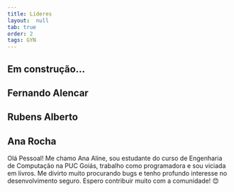 ```yaml
---
title: Lideres
layout:  null
tab: true
order: 2
tags: GYN
---
```

## Em construção...

## Fernando Alencar


## Rubens Alberto


## Ana Rocha
Olá Pessoal! Me chamo Ana Aline, sou estudante do curso de Engenharia de Computação na PUC Goiás, trabalho como programadora e sou viciada em livros.
Me divirto muito procurando bugs e tenho profundo interesse no desenvolvimento seguro.
Espero contribuir muito com a comunidade! 
😊